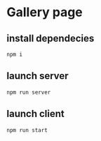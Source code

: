 # Gallery page

## install dependecies
```
npm i
```

## launch server
```
npm run server
```

## launch client 
```
npm run start
```